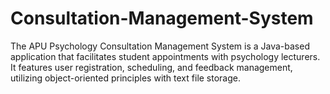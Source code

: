 # Consultation-Management-System
The APU Psychology Consultation Management System is a Java-based application that facilitates student appointments with psychology lecturers. It features user registration, scheduling, and feedback management, utilizing object-oriented principles with text file storage.
